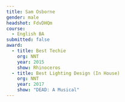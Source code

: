 ```yaml
---
title: Sam Osborne
gender: male
headshot: FdvDHQm
course:
  - English BA
submitted: false
award: 
  - title: Best Techie 
    org: NNT 
    year: 2015
    show: Rhinoceros 
  - title: Best Lighting Design (In House)
    org: NNT 
    year: 2017
    show: "DEAD: A Musical"
---
```


